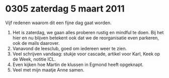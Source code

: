 # 0305 zaterdag 5 maart 2011
Vijf redenen waarom dit een fijne dag gaat worden.
1. Het is zaterdag, we gaan alles proberen rustig en mindful te doen. Bij het hier en nu blijven betekent ook dat we de reorganisatie even parkeren, ook de mails daarover.
2. Vanavond de leesclub, goed om iedereen weer te zien.
3. Veel schrijven vandaag: stukje voor cascade, artikel voor Karl, Keek op de Week, notitie ICL.
4. Even kijken hoe Martin de klussen in Egmond heeft opgeknapt.
5. Veel met mijn maatje Anne samen.